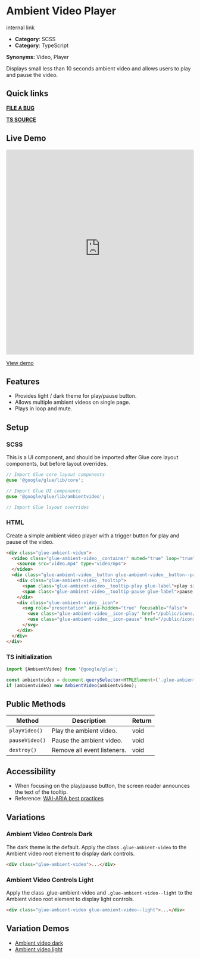 # Ambient Video Player

internal link

<!--*
# Document freshness: For more information, see internal link
freshness: { owner: 'glue-eng-core' reviewed: '2023-09-13' }
*-->



-   **Category**: SCSS
-   **Category**: TypeScript

**Synonyms:** Video, Player

Displays small less than 10 seconds ambient video and allows users to play and
pause the video.

## Quick links

<section class="multicol">

**[FILE A BUG](https://b.corp.google.com/issues/new?component=86195&template=326202&title=%5BAmbientVideo%5D)**

**[TS SOURCE](/src/ambientvideo/index.ts)**

</section>

## Live Demo

<iframe src="https://28-2-dot-glue-demo.appspot.com/standards-demos/components/ambientvideo/ambientvideo-dark"
        width="100%" height="550" style="border:0;max-width:760px;"></iframe>

[View demo](https://28-2-dot-glue-demo.appspot.com/standards-demos/components/ambientvideo/ambientvideo-dark)

## Features

-   Provides light / dark theme for play/pause button.
-   Allows multiple ambient videos on single page.
-   Plays in loop and mute.

## Setup

### SCSS

This is a UI component, and should be imported after Glue core layout
components, but before layout overrides.

```scss
// Import Glue core layout components
@use '@google/glue/lib/core';

// Import Glue UI components
@use '@google/glue/lib/ambientvideo';

// Import Glue layout overrides
```


### HTML

Create a simple ambient video player with a trigger button for play and pause of
the video.

```html
<div class="glue-ambient-video">
  <video class="glue-ambient-video__container" muted="true" loop="true" playsinline preload="auto">
    <source src="video.mp4" type="video/mp4">
  </video>
  <div class="glue-ambient-video__button glue-ambient-video__button--paused">
    <div class="glue-ambient-video__tooltip">
      <span class="glue-ambient-video__tooltip-play glue-label">play silent looping video</span>
      <span class="glue-ambient-video__tooltip-pause glue-label">pause silent looping video</span>
    </div>
    <div class="glue-ambient-video__icon">
      <svg role="presentation" aria-hidden="true" focusable="false">
        <use class="glue-ambient-video__icon-play" href="/public/icons/glue-icons.svg#play-button"></use>
        <use class="glue-ambient-video__icon-pause" href="/public/icons/glue-icons.svg#pause-button"></use>
      </svg>
    </div>
  </div>
</div>
```

### TS initialization

```ts
import {AmbientVideo} from '@google/glue';

const ambientvideo = document.querySelector<HTMLElement>('.glue-ambient-video')
if (ambientvideo) new AmbientVideo(ambientvideo);
```



## Public Methods

Method         | Description                 | Return
-------------- | --------------------------- | ------
`playVideo()`  | Play the ambient video.     | void
`pauseVideo()` | Pause the ambient video.    | void
`destroy()`    | Remove all event listeners. | void

## Accessibility

-   When focusing on the play/pause button, the screen reader announces the text
    of the tooltip.
-   Reference:
    [WAI-ARIA best practices](https://www.w3.org/WAI/WCAG21/quickref/#pause-stop-hide)

## Variations

### Ambient Video Controls Dark

The dark theme is the default. Apply the class `.glue-ambient-video` to the
Ambient video root element to display dark controls.

```html
<div class="glue-ambient-video">...</div>
```

### Ambient Video Controls Light

Apply the class .glue-ambient-video and `.glue-ambient-video--light` to the
Ambient video root element to display light controls.

```html
<div class="glue-ambient-video glue-ambient-video--light">...</div>
```

## Variation Demos

-   [Ambient video dark](https://28-2-dot-glue-demo.appspot.com/components/ambientvideo/ambientvideo-dark)
-   [Ambient video light](https://28-2-dot-glue-demo.appspot.com/components/ambientvideo/ambientvideo-light)
